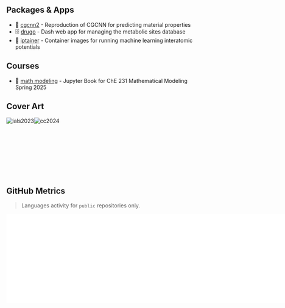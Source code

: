 <!--
### Hi there 👋
Visit my [personal webpage](https://jcwang.dev/) for more details about my experience.

- 🎓 I am a UMass BTP & ChemE Douglas Fellow, and a Ph.D. candidate in chemical engineering at **UMass Amherst**.
- 💊 I was a Material and Analytical Sciences Co-Op at **Boehringer Ingelheim**.
- 🥽 I am interested in 3D visualization of chemical structures. You can view my work on my [Sketchfab webpage](https://sketchfab.com/gur0bi).
-->


## Packages & Apps

- 🔮 [cgcnn2](https://github.com/jcwang587/cgcnn2) - Reproduction of CGCNN for predicting material properties
- 🗄️ [drugo](https://github.com/jcwang587/drugo) - Dash web app for managing the metabolic sites database
- 🐳 [iptainer](https://hub.docker.com/r/jcwang587/iptainer) - Container images for running machine learning interatomic potentials

<!--
- 🚌 [xdatbus](https://github.com/jcwang587/xdatbus) - Python package for enhancing VASP AIMD simulations and analysis 
-->

<!--
  [![Release](https://img.shields.io/github/v/release/jcwang-dev/xdatbus)](https://github.com/jcwang-dev/xdatbus/releases/latest)
  [![PyPI Downloads](https://static.pepy.tech/badge/xdatbus)](https://pepy.tech/projects/xdatbus)
-->

<!--
  [![Release](https://img.shields.io/github/v/release/jcwang-dev/cgcnn2)](https://github.com/jcwang-dev/cgcnn2/releases/latest)
  [![PyPI Downloads](https://static.pepy.tech/badge/cgcnn2)](https://pepy.tech/projects/cgcnn2)
-->

<!--
  [![Release](https://img.shields.io/github/v/release/jcwang-dev/drugo)](https://github.com/jcwang-dev/drugo/releases/latest)
  [![Heroku Status](https://img.shields.io/badge/Heroku-5A1BA9?logo=heroku)](https://drugo-a54338d8b0d8.herokuapp.com/)
-->

## Courses

- 📝 [math modeling](https://jcwang.dev/math-modeling/preface.html) - Jupyter Book for ChE 231 Mathematical Modeling Spring 2025


## Cover Art

<div style="display: flex; align-items: center;">
  <img height="150" alt="ials2023" src="https://jcwang.dev/photo/ials2023.jpg">
  <img height="150" alt="cc2024" src="https://jcwang.dev/photo/cc2024.png">
</div>



<!--
  [![Jupyter Book Badge](https://jupyterbook.org/badge.svg)](https://jcwang.org/math-modeling/)
  [![DOI](https://zenodo.org/badge/821043229.svg)](https://doi.org/10.5281/zenodo.14303610)
-->

<!--
Here are some ideas to get you started:

- 🔭 I’m currently working on ...
- 🌱 I’m currently learning ...
- 👯 I’m looking to collaborate on ...
- 🤔 I’m looking for help with ...
- 💬 Ask me about ...
- 📫 How to reach me: ...
- 😄 Pronouns: ...
- ⚡ Fun fact: ...
-->

## GitHub Metrics 

> Languages activity for `public` repositories only.

<div style="display: flex; align-items: center;">
  <img width="395" alt="languages" src="/languages.svg">
  <img width="395" alt="base" src="/base.svg">
</div>

